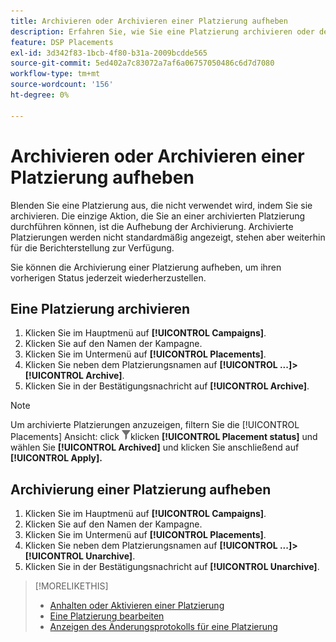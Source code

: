 ```yaml
---
title: Archivieren oder Archivieren einer Platzierung aufheben
description: Erfahren Sie, wie Sie eine Platzierung archivieren oder deren Archivierung aufheben.
feature: DSP Placements
exl-id: 3d342f83-1bcb-4f80-b31a-2009bcdde565
source-git-commit: 5ed402a7c83072a7af6a06757050486c6d7d7080
workflow-type: tm+mt
source-wordcount: '156'
ht-degree: 0%

---
```


# Archivieren oder Archivieren einer Platzierung aufheben

<!-- Some placements don't have this option. Clarify which placement types aren't eligible -- is it PG placements, or all placements using private inventory? And anything else?  -->

Blenden Sie eine Platzierung aus, die nicht verwendet wird, indem Sie sie archivieren. Die einzige Aktion, die Sie an einer archivierten Platzierung durchführen können, ist die Aufhebung der Archivierung. Archivierte Platzierungen werden nicht standardmäßig angezeigt, stehen aber weiterhin für die Berichterstellung zur Verfügung.

Sie können die Archivierung einer Platzierung aufheben, um ihren vorherigen Status jederzeit wiederherzustellen.

## Eine Platzierung archivieren

1. Klicken Sie im Hauptmenü auf **[!UICONTROL Campaigns]**.
1. Klicken Sie auf den Namen der Kampagne.
1. Klicken Sie im Untermenü auf **[!UICONTROL Placements]**.
1. Klicken Sie neben dem Platzierungsnamen auf  **[!UICONTROL ...]>[!UICONTROL Archive]**.
1. Klicken Sie in der Bestätigungsnachricht auf **[!UICONTROL Archive]**.

>[!NOTE]
>
>Um archivierte Platzierungen anzuzeigen, filtern Sie die [!UICONTROL Placements] Ansicht: click ![Filterschaltfläche](/help/dsp/assets/filter.png)klicken **[!UICONTROL Placement status]** und wählen Sie **[!UICONTROL Archived]** und klicken Sie anschließend auf **[!UICONTROL Apply].**

## Archivierung einer Platzierung aufheben

1. Klicken Sie im Hauptmenü auf **[!UICONTROL Campaigns]**.
1. Klicken Sie auf den Namen der Kampagne.
1. Klicken Sie im Untermenü auf **[!UICONTROL Placements]**.
1. Klicken Sie neben dem Platzierungsnamen auf  **[!UICONTROL ...]>[!UICONTROL Unarchive]**.
1. Klicken Sie in der Bestätigungsnachricht auf **[!UICONTROL Unarchive]**.

>[!MORELIKETHIS]
>
>* [Anhalten oder Aktivieren einer Platzierung](placement-pause-activate.md)
>* [Eine Platzierung bearbeiten](placement-edit.md)
>* [Anzeigen des Änderungsprotokolls für eine Platzierung](placement-change-log.md)

